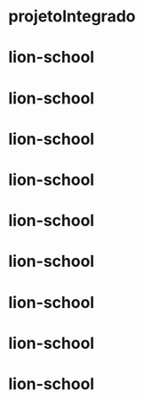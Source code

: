 # projetoIntegrado
# lion-school
# lion-school
# lion-school
# lion-school
# lion-school
# lion-school
# lion-school
# lion-school
# lion-school
